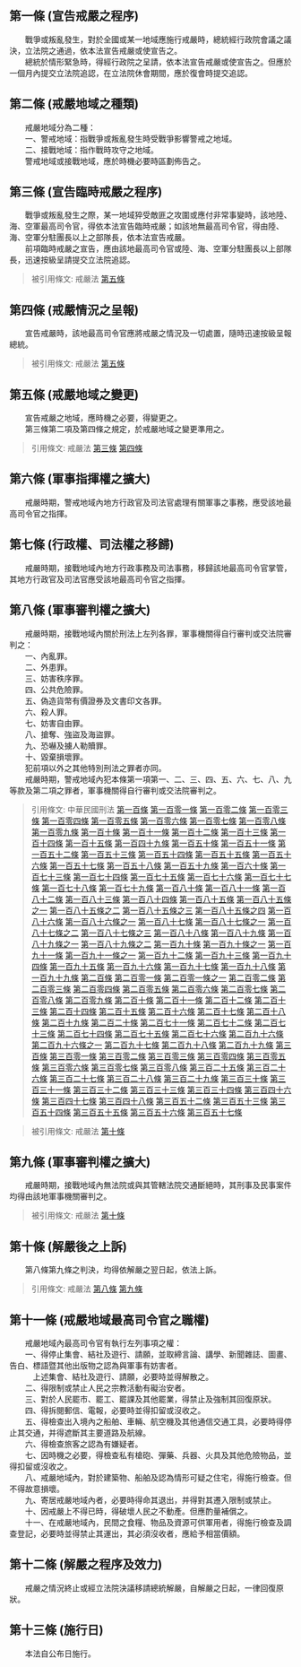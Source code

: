 第一條 (宣告戒嚴之程序)
-----------------------
　　戰爭或叛亂發生，對於全國或某一地域應施行戒嚴時，總統經行政院會議之議決，立法院之通過，依本法宣告戒嚴或使宣告之。  
　　總統於情形緊急時，得經行政院之呈請，依本法宣告戒嚴或使宣告之。但應於一個月內提交立法院追認，在立法院休會期間，應於復會時提交追認。  


第二條 (戒嚴地域之種類)
-----------------------
　　戒嚴地域分為二種：  
　　一、警戒地域：指戰爭或叛亂發生時受戰爭影響警戒之地域。  
　　二、接戰地域：指作戰時攻守之地域。  
　　警戒地域或接戰地域，應於時機必要時區劃佈告之。  


第三條 (宣告臨時戒嚴之程序)
---------------------------
　　戰爭或叛亂發生之際，某一地域猝受敵匪之攻圍或應付非常事變時，該地陸、海、空軍最高司令官，得依本法宣告臨時戒嚴；如該地無最高司令官，得由陸、海、空軍分駐團長以上之部隊長，依本法宣告戒嚴。  
　　前項臨時戒嚴之宣告，應由該地最高司令官或陸、海、空軍分駐團長以上部隊長，迅速按級呈請提交立法院追認。  
> 被引用條文: 戒嚴法 [第五條](../../國家發展/政治體制/戒嚴法.md#第五條-戒嚴地域之變更)



第四條 (戒嚴情況之呈報)
-----------------------
　　宣告戒嚴時，該地最高司令官應將戒嚴之情況及一切處置，隨時迅速按級呈報總統。  
> 被引用條文: 戒嚴法 [第五條](../../國家發展/政治體制/戒嚴法.md#第五條-戒嚴地域之變更)



第五條 (戒嚴地域之變更)
-----------------------
　　宣告戒嚴之地域，應時機之必要，得變更之。  
　　第三條第二項及第四條之規定，於戒嚴地域之變更準用之。  
> 引用條文: 戒嚴法 [第三條](../../國家發展/政治體制/戒嚴法.md#第三條-宣告臨時戒嚴之程序) [第四條](../../國家發展/政治體制/戒嚴法.md#第四條-戒嚴情況之呈報)



第六條 (軍事指揮權之擴大)
-------------------------
　　戒嚴時期，警戒地域內地方行政官及司法官處理有關軍事之事務，應受該地最高司令官之指揮。  


第七條 (行政權、司法權之移歸)
-----------------------------
　　戒嚴時期，接戰地域內地方行政事務及司法事務，移歸該地最高司令官掌管，其地方行政官及司法官應受該地最高司令官之指揮。  


第八條 (軍事審判權之擴大)
-------------------------
　　戒嚴時期，接戰地域內關於刑法上左列各罪，軍事機關得自行審判或交法院審判之：  
　　一、內亂罪。  
　　二、外患罪。  
　　三、妨害秩序罪。  
　　四、公共危險罪。  
　　五、偽造貨幣有價證券及文書印文各罪。  
　　六、殺人罪。  
　　七、妨害自由罪。  
　　八、搶奪、強盜及海盜罪。  
　　九、恐嚇及擄人勒贖罪。  
　　十、毀棄損壞罪。  
　　犯前項以外之其他特別刑法之罪者亦同。  
　　戒嚴時期，警戒地域內犯本條第一項第一、二、三、四、五、六、七、八、九等款及第二項之罪者，軍事機關得自行審判或交法院審判之。  
> 引用條文: 中華民國刑法 [第一百條](../../法務/刑事/中華民國刑法.md#第一百條-) [第一百零一條](../../法務/刑事/中華民國刑法.md#第一百零一條-) [第一百零二條](../../法務/刑事/中華民國刑法.md#第一百零二條-) [第一百零三條](../../法務/刑事/中華民國刑法.md#第一百零三條-) [第一百零四條](../../法務/刑事/中華民國刑法.md#第一百零四條-) [第一百零五條](../../法務/刑事/中華民國刑法.md#第一百零五條-) [第一百零六條](../../法務/刑事/中華民國刑法.md#第一百零六條-) [第一百零七條](../../法務/刑事/中華民國刑法.md#第一百零七條-) [第一百零八條](../../法務/刑事/中華民國刑法.md#第一百零八條-) [第一百零九條](../../法務/刑事/中華民國刑法.md#第一百零九條-) [第一百十條](../../法務/刑事/中華民國刑法.md#第一百十條-) [第一百十一條](../../法務/刑事/中華民國刑法.md#第一百十一條-) [第一百十二條](../../法務/刑事/中華民國刑法.md#第一百十二條-) [第一百十三條](../../法務/刑事/中華民國刑法.md#第一百十三條-) [第一百十四條](../../法務/刑事/中華民國刑法.md#第一百十四條-) [第一百十五條](../../法務/刑事/中華民國刑法.md#第一百十五條-) [第一百四十九條](../../法務/刑事/中華民國刑法.md#第一百四十九條-) [第一百五十條](../../法務/刑事/中華民國刑法.md#第一百五十條-) [第一百五十一條](../../法務/刑事/中華民國刑法.md#第一百五十一條-) [第一百五十二條](../../法務/刑事/中華民國刑法.md#第一百五十二條-) [第一百五十三條](../../法務/刑事/中華民國刑法.md#第一百五十三條-) [第一百五十四條](../../法務/刑事/中華民國刑法.md#第一百五十四條-) [第一百五十五條](../../法務/刑事/中華民國刑法.md#第一百五十五條-) [第一百五十六條](../../法務/刑事/中華民國刑法.md#第一百五十六條-) [第一百五十七條](../../法務/刑事/中華民國刑法.md#第一百五十七條-) [第一百五十八條](../../法務/刑事/中華民國刑法.md#第一百五十八條-) [第一百五十九條](../../法務/刑事/中華民國刑法.md#第一百五十九條-) [第一百六十條](../../法務/刑事/中華民國刑法.md#第一百六十條-) [第一百七十三條](../../法務/刑事/中華民國刑法.md#第一百七十三條-) [第一百七十四條](../../法務/刑事/中華民國刑法.md#第一百七十四條-) [第一百七十五條](../../法務/刑事/中華民國刑法.md#第一百七十五條-) [第一百七十六條](../../法務/刑事/中華民國刑法.md#第一百七十六條-) [第一百七十七條](../../法務/刑事/中華民國刑法.md#第一百七十七條-) [第一百七十八條](../../法務/刑事/中華民國刑法.md#第一百七十八條-) [第一百七十九條](../../法務/刑事/中華民國刑法.md#第一百七十九條-) [第一百八十條](../../法務/刑事/中華民國刑法.md#第一百八十條-) [第一百八十一條](../../法務/刑事/中華民國刑法.md#第一百八十一條-) [第一百八十二條](../../法務/刑事/中華民國刑法.md#第一百八十二條-) [第一百八十三條](../../法務/刑事/中華民國刑法.md#第一百八十三條-) [第一百八十四條](../../法務/刑事/中華民國刑法.md#第一百八十四條-) [第一百八十五條](../../法務/刑事/中華民國刑法.md#第一百八十五條-) [第一百八十五條之一](../../法務/刑事/中華民國刑法.md#第一百八十五條之一) [第一百八十五條之二](../../法務/刑事/中華民國刑法.md#第一百八十五條之二) [第一百八十五條之三](../../法務/刑事/中華民國刑法.md#第一百八十五條之三) [第一百八十五條之四](../../法務/刑事/中華民國刑法.md#第一百八十五條之四) [第一百八十六條](../../法務/刑事/中華民國刑法.md#第一百八十六條-) [第一百八十六條之一](../../法務/刑事/中華民國刑法.md#第一百八十六條之一) [第一百八十七條](../../法務/刑事/中華民國刑法.md#第一百八十七條-) [第一百八十七條之一](../../法務/刑事/中華民國刑法.md#第一百八十七條之一) [第一百八十七條之二](../../法務/刑事/中華民國刑法.md#第一百八十七條之二) [第一百八十七條之三](../../法務/刑事/中華民國刑法.md#第一百八十七條之三) [第一百八十八條](../../法務/刑事/中華民國刑法.md#第一百八十八條-) [第一百八十九條](../../法務/刑事/中華民國刑法.md#第一百八十九條-) [第一百八十九條之一](../../法務/刑事/中華民國刑法.md#第一百八十九條之一) [第一百八十九條之二](../../法務/刑事/中華民國刑法.md#第一百八十九條之二) [第一百九十條](../../法務/刑事/中華民國刑法.md#第一百九十條-) [第一百九十條之一](../../法務/刑事/中華民國刑法.md#第一百九十條之一) [第一百九十一條](../../法務/刑事/中華民國刑法.md#第一百九十一條-) [第一百九十一條之一](../../法務/刑事/中華民國刑法.md#第一百九十一條之一) [第一百九十二條](../../法務/刑事/中華民國刑法.md#第一百九十二條-) [第一百九十三條](../../法務/刑事/中華民國刑法.md#第一百九十三條-) [第一百九十四條](../../法務/刑事/中華民國刑法.md#第一百九十四條-) [第一百九十五條](../../法務/刑事/中華民國刑法.md#第一百九十五條-) [第一百九十六條](../../法務/刑事/中華民國刑法.md#第一百九十六條-) [第一百九十七條](../../法務/刑事/中華民國刑法.md#第一百九十七條-) [第一百九十八條](../../法務/刑事/中華民國刑法.md#第一百九十八條-) [第一百九十九條](../../法務/刑事/中華民國刑法.md#第一百九十九條-) [第二百條](../../法務/刑事/中華民國刑法.md#第二百條-) [第二百零一條](../../法務/刑事/中華民國刑法.md#第二百零一條-) [第二百零一條之一](../../法務/刑事/中華民國刑法.md#第二百零一條之一) [第二百零二條](../../法務/刑事/中華民國刑法.md#第二百零二條-) [第二百零三條](../../法務/刑事/中華民國刑法.md#第二百零三條-) [第二百零四條](../../法務/刑事/中華民國刑法.md#第二百零四條-) [第二百零五條](../../法務/刑事/中華民國刑法.md#第二百零五條-) [第二百零六條](../../法務/刑事/中華民國刑法.md#第二百零六條-) [第二百零七條](../../法務/刑事/中華民國刑法.md#第二百零七條-) [第二百零八條](../../法務/刑事/中華民國刑法.md#第二百零八條-) [第二百零九條](../../法務/刑事/中華民國刑法.md#第二百零九條-) [第二百十條](../../法務/刑事/中華民國刑法.md#第二百十條-) [第二百十一條](../../法務/刑事/中華民國刑法.md#第二百十一條-) [第二百十二條](../../法務/刑事/中華民國刑法.md#第二百十二條-) [第二百十三條](../../法務/刑事/中華民國刑法.md#第二百十三條-) [第二百十四條](../../法務/刑事/中華民國刑法.md#第二百十四條-) [第二百十五條](../../法務/刑事/中華民國刑法.md#第二百十五條-) [第二百十六條](../../法務/刑事/中華民國刑法.md#第二百十六條-) [第二百十七條](../../法務/刑事/中華民國刑法.md#第二百十七條-) [第二百十八條](../../法務/刑事/中華民國刑法.md#第二百十八條-) [第二百十九條](../../法務/刑事/中華民國刑法.md#第二百十九條-) [第二百二十條](../../法務/刑事/中華民國刑法.md#第二百二十條-) [第二百七十一條](../../法務/刑事/中華民國刑法.md#第二百七十一條-) [第二百七十二條](../../法務/刑事/中華民國刑法.md#第二百七十二條-) [第二百七十三條](../../法務/刑事/中華民國刑法.md#第二百七十三條-) [第二百七十四條](../../法務/刑事/中華民國刑法.md#第二百七十四條-) [第二百七十五條](../../法務/刑事/中華民國刑法.md#第二百七十五條-) [第二百七十六條](../../法務/刑事/中華民國刑法.md#第二百七十六條-) [第二百九十六條](../../法務/刑事/中華民國刑法.md#第二百九十六條-) [第二百九十六條之一](../../法務/刑事/中華民國刑法.md#第二百九十六條之一) [第二百九十七條](../../法務/刑事/中華民國刑法.md#第二百九十七條-) [第二百九十八條](../../法務/刑事/中華民國刑法.md#第二百九十八條-) [第二百九十九條](../../法務/刑事/中華民國刑法.md#第二百九十九條-) [第三百條](../../法務/刑事/中華民國刑法.md#第三百條-) [第三百零一條](../../法務/刑事/中華民國刑法.md#第三百零一條-) [第三百零二條](../../法務/刑事/中華民國刑法.md#第三百零二條-) [第三百零三條](../../法務/刑事/中華民國刑法.md#第三百零三條-) [第三百零四條](../../法務/刑事/中華民國刑法.md#第三百零四條-) [第三百零五條](../../法務/刑事/中華民國刑法.md#第三百零五條-) [第三百零六條](../../法務/刑事/中華民國刑法.md#第三百零六條-) [第三百零七條](../../法務/刑事/中華民國刑法.md#第三百零七條-) [第三百零八條](../../法務/刑事/中華民國刑法.md#第三百零八條-) [第三百二十五條](../../法務/刑事/中華民國刑法.md#第三百二十五條-) [第三百二十六條](../../法務/刑事/中華民國刑法.md#第三百二十六條-) [第三百二十七條](../../法務/刑事/中華民國刑法.md#第三百二十七條-) [第三百二十八條](../../法務/刑事/中華民國刑法.md#第三百二十八條-) [第三百二十九條](../../法務/刑事/中華民國刑法.md#第三百二十九條-) [第三百三十條](../../法務/刑事/中華民國刑法.md#第三百三十條-) [第三百三十一條](../../法務/刑事/中華民國刑法.md#第三百三十一條-) [第三百三十二條](../../法務/刑事/中華民國刑法.md#第三百三十二條-) [第三百三十三條](../../法務/刑事/中華民國刑法.md#第三百三十三條-) [第三百三十四條](../../法務/刑事/中華民國刑法.md#第三百三十四條-) [第三百四十六條](../../法務/刑事/中華民國刑法.md#第三百四十六條-) [第三百四十七條](../../法務/刑事/中華民國刑法.md#第三百四十七條-) [第三百四十八條](../../法務/刑事/中華民國刑法.md#第三百四十八條-) [第三百五十二條](../../法務/刑事/中華民國刑法.md#第三百五十二條-) [第三百五十三條](../../法務/刑事/中華民國刑法.md#第三百五十三條-) [第三百五十四條](../../法務/刑事/中華民國刑法.md#第三百五十四條-) [第三百五十五條](../../法務/刑事/中華民國刑法.md#第三百五十五條-) [第三百五十六條](../../法務/刑事/中華民國刑法.md#第三百五十六條-) [第三百五十七條](../../法務/刑事/中華民國刑法.md#第三百五十七條-)

> 被引用條文: 戒嚴法 [第十條](../../國家發展/政治體制/戒嚴法.md#第十條-解嚴後之上訴)



第九條 (軍事審判權之擴大)
-------------------------
　　戒嚴時期，接戰地域內無法院或與其管轄法院交通斷絕時，其刑事及民事案件均得由該地軍事機關審判之。  
> 被引用條文: 戒嚴法 [第十條](../../國家發展/政治體制/戒嚴法.md#第十條-解嚴後之上訴)



第十條 (解嚴後之上訴)
---------------------
　　第八條第九條之判決，均得依解嚴之翌日起，依法上訴。  
> 引用條文: 戒嚴法 [第八條](../../國家發展/政治體制/戒嚴法.md#第八條-軍事審判權之擴大) [第九條](../../國家發展/政治體制/戒嚴法.md#第九條-軍事審判權之擴大)



第十一條 (戒嚴地域最高司令官之職權)
-----------------------------------
　　戒嚴地域內最高司令官有執行左列事項之權：  
　　一、得停止集會、結社及遊行、請願，並取締言論、講學、新聞雜誌、圖畫、告白、標語暨其他出版物之認為與軍事有妨害者。  
　　　上述集會、結社及遊行、請願，必要時並得解散之。  
　　二、得限制或禁止人民之宗教活動有礙治安者。  
　　三、對於人民罷市、罷工、罷課及其他罷業，得禁止及強制其回復原狀。  
　　四、得拆閱郵信、電報，必要時並得扣留或沒收之。  
　　五、得檢查出入境內之船舶、車輛、航空機及其他通信交通工具，必要時得停止其交通，并得遮斷其主要道路及航線。  
　　六、得檢查旅客之認為有嫌疑者。  
　　七、因時機之必要，得檢查私有槍砲、彈藥、兵器、火具及其他危險物品，並得扣留或沒收之。  
　　八、戒嚴地域內，對於建築物、船舶及認為情形可疑之住宅，得施行檢查。但不得故意損壞。  
　　九、寄居戒嚴地域內者，必要時得命其退出，并得對其遷入限制或禁止。  
　　十、因戒嚴上不得已時，得破壞人民之不動產。但應酌量補償之。  
　　十一、在戒嚴地域內，民間之食糧、物品及資源可供軍用者，得施行檢查及調查登記，必要時並得禁止其運出，其必須沒收者，應給予相當價額。  


第十二條 (解嚴之程序及效力)
---------------------------
　　戒嚴之情況終止或經立法院決議移請總統解嚴，自解嚴之日起，一律回復原狀。  


第十三條 (施行日)
-----------------
　　本法自公布日施行。